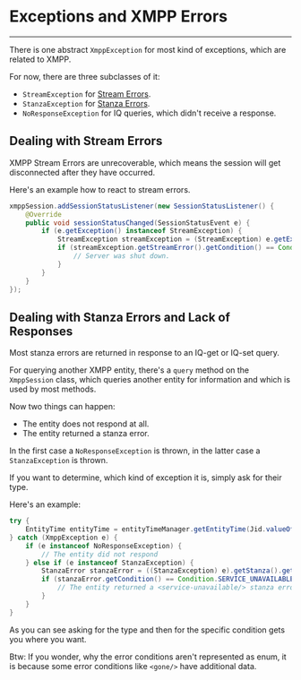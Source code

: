 # Exceptions and XMPP Errors
---

There is one abstract `XmppException` for most kind of exceptions, which are related to XMPP.

For now, there are three subclasses of it:

* `StreamException`  for [Stream Errors][Stream Errors].
* `StanzaException` for [Stanza Errors][Stanza Errors].
* `NoResponseException` for IQ queries, which didn\'t receive a response.


## Dealing with Stream Errors

XMPP Stream Errors are unrecoverable, which means the session will get disconnected after they have occurred.

Here's an example how to react to stream errors.

```java
xmppSession.addSessionStatusListener(new SessionStatusListener() {
    @Override
    public void sessionStatusChanged(SessionStatusEvent e) {
        if (e.getException() instanceof StreamException) {
            StreamException streamException = (StreamException) e.getException();
            if (streamException.getStreamError().getCondition() == Condition.SYSTEM_SHUTDOWN) {
                // Server was shut down.
            }
        }
    }
});
```

## Dealing with Stanza Errors and Lack of Responses

Most stanza errors are returned in response to an IQ-get or IQ-set query.

For querying another XMPP entity, there\'s a `query` method on the `XmppSession` class, which queries another entity for information and which is used by most methods.

Now two things can happen:

* The entity does not respond at all.
* The entity returned a stanza error.

In the first case a `NoResponseException` is thrown, in the latter case a `StanzaException` is thrown.

If you want to determine, which kind of exception it is, simply ask for their type.

Here\'s an example:

```java
try {
    EntityTime entityTime = entityTimeManager.getEntityTime(Jid.valueOf("juliet@example.net/balcony"));
} catch (XmppException e) {
    if (e instanceof NoResponseException) {
        // The entity did not respond
    } else if (e instanceof StanzaException) {
        StanzaError stanzaError = ((StanzaException) e).getStanza().getError();
        if (stanzaError.getCondition() == Condition.SERVICE_UNAVAILABLE) {
            // The entity returned a <service-unavailable/> stanza error.
        }
    }
}
```

As you can see asking for the type and then for the specific condition gets you where you want.

Btw: If you wonder, why the error conditions aren\'t represented as enum, it is because some error conditions like `<gone/>` have additional data.


[Stream Errors]: http://xmpp.org/rfcs/rfc6120.html#streams-error "Stream Errors"
[Stanza Errors]: http://xmpp.org/rfcs/rfc6120.html#stanzas-error "Stanza Errors"
